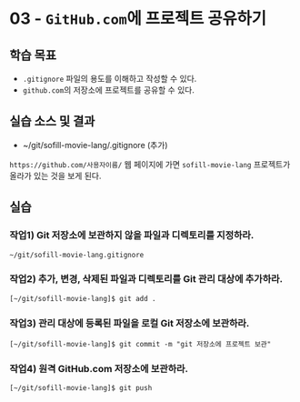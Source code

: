 # 03 - `GitHub.com`에 프로젝트 공유하기

## 학습 목표

- `.gitignore` 파일의 용도를 이해하고 작성할 수 있다.
- `github.com`의 저장소에 프로젝트를 공유할 수 있다.

## 실습 소스 및 결과

- ~/git/sofill-movie-lang/.gitignore (추가)

`https://github.com/사용자이름/` 웹 페이지에 가면 `sofill-movie-lang` 프로젝트가 올라가 있는 것을 보게 된다.

## 실습

### 작업1) Git 저장소에 보관하지 않을 파일과 디렉토리를 지정하라.

```
~/git/sofill-movie-lang.gitignore
```

### 작업2) 추가, 변경, 삭제된 파일과 디렉토리를 Git 관리 대상에 추가하라.

```
[~/git/sofill-movie-lang]$ git add .
```

### 작업3) 관리 대상에 등록된 파일을 로컬 Git 저장소에 보관하라.

```
[~/git/sofill-movie-lang]$ git commit -m "git 저장소에 프로젝트 보관"
```

### 작업4) 원격 GitHub.com 저장소에 보관하라.

```
[~/git/sofill-movie-lang]$ git push
```
